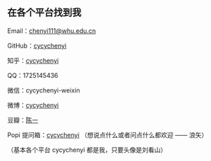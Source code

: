 ## 在各个平台找到我

Email：chenyi111@whu.edu.cn

GitHub：[cycychenyi](https://github.com/cycychenyi)

知乎：[cycychenyi](https://www.zhihu.com/people/cycychenyi)

QQ：1725145436

微信：cycychenyi-weixin

微博：[cycychenyi](https://weibo.com/u/6700656428)

豆瓣：[陈一](https://www.douban.com/people/148461076/)

Popi 提问箱：[cycychenyi](https://www.popiask.cn/_chenyi) （想说点什么或者问点什么都欢迎 —— 浪矢）

（基本各个平台 cycychenyi 都是我，只要头像是刘看山）
